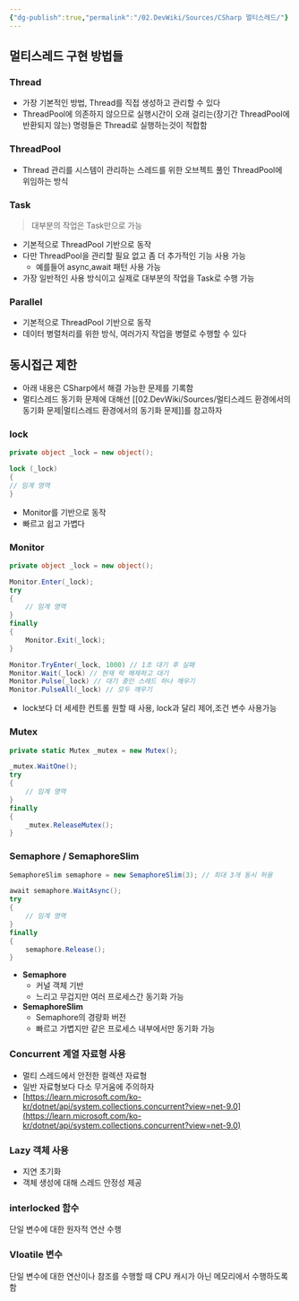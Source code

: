 ```yaml
---
{"dg-publish":true,"permalink":"/02.DevWiki/Sources/CSharp 멀티스레드/"}
---
```


## 멀티스레드 구현 방법들

### Thread

- 가장 기본적인 방법, Thread를 직접 생성하고 관리할 수 있다
- ThreadPool에 의존하지 않으므로 실행시간이 오래 걸리는(장기간 ThreadPool에 반환되지 않는) 명령들은 Thread로 실행하는것이 적합함

### ThreadPool

- Thread 관리를 시스템이 관리하는 스레드를 위한 오브젝트 풀인 ThreadPool에 위임하는 방식

### Task

> 대부분의 작업은 Task만으로 가능

- 기본적으로 ThreadPool 기반으로 동작
- 다만 ThreadPool을 관리할 필요 없고 좀 더 추가적인 기능 사용 가능
    - 예를들어 async,await 패턴 사용 가능
- 가장 일반적인 사용 방식이고 실제로 대부분의 작업을 Task로 수행 가능

### Parallel

- 기본적으로 ThreadPool 기반으로 동작
- 데이터 병렬처리를 위한 방식, 여러가지 작업을 병렬로 수행할 수 있다

## 동시접근 제한

* 아래 내용은 CSharp에서 해결 가능한 문제를 기록함
* 멀티스레드 동기화 문제에 대해선 [[02.DevWiki/Sources/멀티스레드 환경에서의 동기화 문제\|멀티스레드 환경에서의 동기화 문제]]를 참고하자

### lock

```csharp
private object _lock = new object();

lock (_lock)
{
// 임계 영역
}
```

- Monitor를 기반으로 동작
- 빠르고 쉽고 가볍다

### Monitor

```csharp
private object _lock = new object();

Monitor.Enter(_lock);
try
{
    // 임계 영역
}
finally
{
    Monitor.Exit(_lock);
}
```

```csharp
Monitor.TryEnter(_lock, 1000) // 1초 대기 후 실패
Monitor.Wait(_lock) // 현재 락 해제하고 대기
Monitor.Pulse(_lock) // 대기 중인 스레드 하나 깨우기
Monitor.PulseAll(_lock) // 모두 깨우기
```

- lock보다 더 세세한 컨트롤 원할 때 사용, lock과 달리 제어,조건 변수 사용가능

### Mutex

```csharp
private static Mutex _mutex = new Mutex();

_mutex.WaitOne();
try
{
    // 임계 영역
}
finally
{
    _mutex.ReleaseMutex();
}
```

### Semaphore / SemaphoreSlim

```csharp
SemaphoreSlim semaphore = new SemaphoreSlim(3); // 최대 3개 동시 허용

await semaphore.WaitAsync();
try
{
    // 임계 영역
}
finally
{
    semaphore.Release();
}
```

- **Semaphore**
    - 커널 객체 기반
    - 느리고 무겁지만 여러 프로세스간 동기화 가능
- **SemaphoreSlim**
    - Semaphore의 경량화 버전
    - 빠르고 가볍지만 같은 프로세스 내부에서만 동기화 가능

### Concurrent 계열 자료형 사용

- 멀티 스레드에서 안전한 컬렉션 자료형
- 일반 자료형보다 다소 무거움에 주의하자
- [https://learn.microsoft.com/ko-kr/dotnet/api/system.collections.concurrent?view=net-9.0](https://learn.microsoft.com/ko-kr/dotnet/api/system.collections.concurrent?view=net-9.0)

### Lazy 객체 사용

- 지연 초기화
- 객체 생성에 대해 스레드 안정성 제공

### interlocked 함수
단일 변수에 대한 원자적 연산 수행

### Vloatile 변수
단일 변수에 대한 연산이나 참조를 수행할 때 CPU 캐시가 아닌 메모리에서 수행하도록 함
